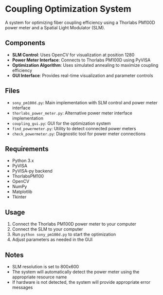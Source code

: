 # Coupling Optimization System

A system for optimizing fiber coupling efficiency using a Thorlabs PM100D power meter and a Spatial Light Modulator (SLM).

## Components

- **SLM Control**: Uses OpenCV for visualization at position 1280
- **Power Meter Interface**: Connects to Thorlabs PM100D using PyVISA
- **Optimization Algorithm**: Uses simulated annealing to maximize coupling efficiency
- **GUI Interface**: Provides real-time visualization and parameter controls

## Files

- `sony_pm100d.py`: Main implementation with SLM control and power meter interface
- `thorlabs_power_meter.py`: Alternative power meter interface implementation
- `coupling_gui.py`: GUI for the optimization system
- `find_powermeter.py`: Utility to detect connected power meters
- `check_powermeter.py`: Diagnostic tool for power meter connections

## Requirements

- Python 3.x
- PyVISA
- PyVISA-py backend
- ThorlabsPM100
- OpenCV
- NumPy
- Matplotlib
- Tkinter

## Usage

1. Connect the Thorlabs PM100D power meter to your computer
2. Connect the SLM to your computer
3. Run `python sony_pm100d.py` to start the optimization
4. Adjust parameters as needed in the GUI

## Notes

- SLM resolution is set to 800x600
- The system will automatically detect the power meter using the appropriate resource name
- If hardware is not detected, the system will provide appropriate error messages
